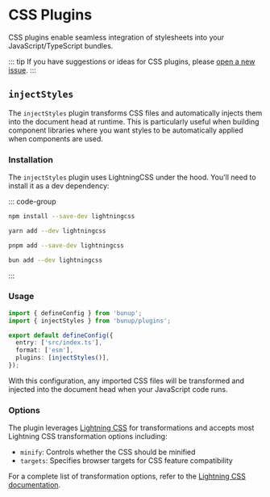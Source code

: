 # CSS Plugins

CSS plugins enable seamless integration of stylesheets into your JavaScript/TypeScript bundles.

::: tip
If you have suggestions or ideas for CSS plugins, please [open a new issue](https://github.com/arshad-yaseen/bunup/issues/new).
:::

## `injectStyles`

The `injectStyles` plugin transforms CSS files and automatically injects them into the document head at runtime. This is particularly useful when building component libraries where you want styles to be automatically applied when components are used.

### Installation

The `injectStyles` plugin uses LightningCSS under the hood. You'll need to install it as a dev dependency:

::: code-group

```bash [npm]
npm install --save-dev lightningcss
```

```bash [yarn]
yarn add --dev lightningcss
```

```bash [pnpm]
pnpm add --save-dev lightningcss
```

```bash [bun]
bun add --dev lightningcss
```

:::

### Usage

```ts
import { defineConfig } from 'bunup';
import { injectStyles } from 'bunup/plugins';

export default defineConfig({
  entry: ['src/index.ts'],
  format: ['esm'],
  plugins: [injectStyles()],
});
```

With this configuration, any imported CSS files will be transformed and injected into the document head when your JavaScript code runs.

### Options

The plugin leverages [Lightning CSS](https://lightningcss.dev/docs) for transformations and accepts most Lightning CSS transformation options including:

- `minify`: Controls whether the CSS should be minified
- `targets`: Specifies browser targets for CSS feature compatibility

For a complete list of transformation options, refer to the [Lightning CSS documentation](https://lightningcss.dev/docs).
